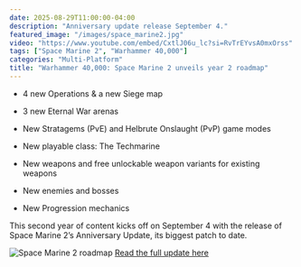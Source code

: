 ```yaml
---
date: 2025-08-29T11:00:00-04:00
description: "Anniversary update release September 4."
featured_image: "/images/space_marine2.jpg"
video: "https://www.youtube.com/embed/CxtlJ06u_lc?si=RvTrEYvsA0mxOrss"
tags: ["Space Marine 2", "Warhammer 40,000"]
categories: "Multi-Platform"
title: "Warhammer 40,000: Space Marine 2 unveils year 2 roadmap"
---
```

- 4 new Operations & a new Siege map

- 3 new Eternal War arenas

- New Stratagems (PvE) and Helbrute Onslaught (PvP) game modes

- New playable class: The Techmarine

- New weapons and free unlockable weapon variants for existing weapons

- New enemies and bosses

- New Progression mechanics

This second year of content kicks off on September 4 with the release of Space Marine 2’s Anniversary Update, its biggest patch to date.


![Space Marine 2 roadmap](/images/space_marine2_roadmap25.jpg)
[Read the full update here](https://www.focus-entmt.com/en/news/warhammer-40000-space-marine-2-unveils-its-year-2-roadmap-and-sets-its-anniversary-update-to-september-4)